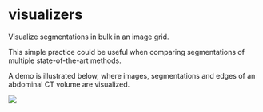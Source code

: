 # visualizers
Visualize segmentations in bulk in an image grid. 

This simple practice could be useful when comparing segmentations of multiple state-of-the-art methods.

A demo is illustrated below, where images, segmentations and edges of an abdominal CT volume are visualized.

![](https://github.com/jeff7021/visualizers/blob/main/demo/abdominal_ct.jpg)
